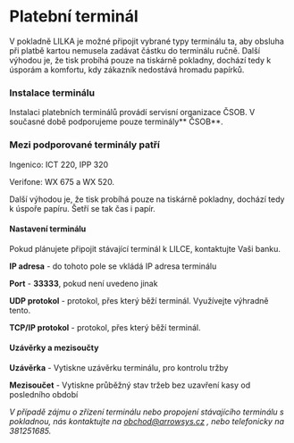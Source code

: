# Platební terminál

V pokladně LILKA je možné připojit vybrané typy terminálu ta, aby obsluha při platbě kartou nemusela zadávat částku do terminálu ručně. Další výhodou je, že tisk probíhá pouze na tiskárně pokladny, dochází tedy k úsporám a komfortu, kdy zákazník nedostává hromadu papírků.

### Instalace terminálu

Instalaci platebních terminálů provádí servisní organizace ČSOB. V současné době podporujeme pouze terminály** ČSOB**.

### Mezi podporované terminály patří

Ingenico: ICT 220, IPP 320

Verifone: WX 675 a WX 520.

Další výhodou je, že tisk probíhá pouze na tiskárně pokladny, dochází tedy k úspoře papíru. Šetří se tak čas i papír.

#### Nastavení terminálu

Pokud plánujete připojit stávající terminál k LILCE, kontaktujte Vaši banku.

**IP adresa** - do tohoto pole se vkládá IP adresa terminálu

**Port** - **33333**, pokud není uvedeno jinak

**UDP protokol** - protokol, přes který běží terminál. Využívejte výhradně tento.

**TCP/IP protokol** - protokol, přes který běží terminál.

#### Uzávěrky a mezisoučty

**Uzávěrka** - Vytiskne uzávěrku terminálu, pro kontrolu tržby

**Mezisoučet** - Vytiskne průběžný stav tržeb bez uzavření kasy od posledního období

_V případě zájmu o zřízení terminálu nebo propojení stávajícího terminálu s pokladnou, nás kontaktujte na obchod@arrowsys.cz , nebo telefonicky na 381251685._

